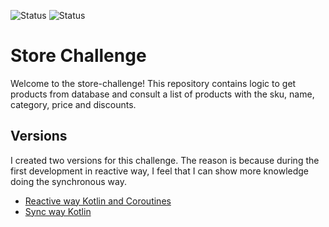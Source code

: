 ![Status](https://github.com/iundarigun/store-challenge/actions/workflows/coroutines-ci.yml/badge.svg)
![Status](https://github.com/iundarigun/store-challenge/actions/workflows/sync-ci.yml/badge.svg)

# Store Challenge

Welcome to the store-challenge! This repository contains logic to get products from database and consult a list of products with the sku, name, category, price and discounts.

## Versions
I created two versions for this challenge. The reason is because during the first development in reactive way, I feel that I can show more knowledge doing the synchronous way.
- [Reactive way Kotlin and Coroutines](tree/main/store-coroutines-challenge)
- [Sync way Kotlin](tree/main/store-sync-challenge)

